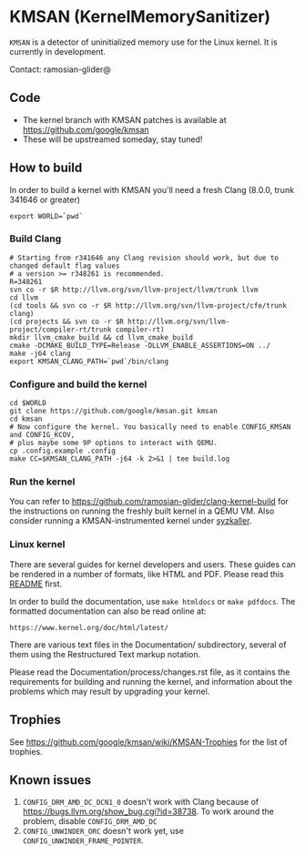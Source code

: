 # KMSAN (KernelMemorySanitizer)

`KMSAN` is a detector of uninitialized memory use for the Linux kernel. It is
currently in development.

Contact: ramosian-glider@

## Code

*   The kernel branch with KMSAN patches is available at https://github.com/google/kmsan
*   These will be upstreamed someday, stay tuned!

## How to build

In order to build a kernel with KMSAN you'll need a fresh Clang (8.0.0, trunk 341646 or greater)

```
export WORLD=`pwd`
```

### Build Clang
```
# Starting from r341646 any Clang revision should work, but due to changed default flag values
# a version >= r348261 is recommended.
R=348261
svn co -r $R http://llvm.org/svn/llvm-project/llvm/trunk llvm
cd llvm
(cd tools && svn co -r $R http://llvm.org/svn/llvm-project/cfe/trunk clang)
(cd projects && svn co -r $R http://llvm.org/svn/llvm-project/compiler-rt/trunk compiler-rt)
mkdir llvm_cmake_build && cd llvm_cmake_build
cmake -DCMAKE_BUILD_TYPE=Release -DLLVM_ENABLE_ASSERTIONS=ON ../
make -j64 clang
export KMSAN_CLANG_PATH=`pwd`/bin/clang
```

### Configure and build the kernel
```
cd $WORLD
git clone https://github.com/google/kmsan.git kmsan
cd kmsan
# Now configure the kernel. You basically need to enable CONFIG_KMSAN and CONFIG_KCOV,
# plus maybe some 9P options to interact with QEMU.
cp .config.example .config
make CC=$KMSAN_CLANG_PATH -j64 -k 2>&1 | tee build.log
```

### Run the kernel
You can refer to https://github.com/ramosian-glider/clang-kernel-build for the instructions
on running the freshly built kernel in a QEMU VM.
Also consider running a KMSAN-instrumented kernel under [syzkaller](https://github.com/google/syzkaller).

 ### Linux kernel

There are several guides for kernel developers and users. These guides can
be rendered in a number of formats, like HTML and PDF. Please read
this [README](https://github.com/google/kmsan/blob/master/Documentation/admin-guide/README.rst) first.

In order to build the documentation, use ``make htmldocs`` or
``make pdfdocs``.  The formatted documentation can also be read online at:

    https://www.kernel.org/doc/html/latest/

There are various text files in the Documentation/ subdirectory,
several of them using the Restructured Text markup notation.

Please read the Documentation/process/changes.rst file, as it contains the
requirements for building and running the kernel, and information about
the problems which may result by upgrading your kernel.

## Trophies

See https://github.com/google/kmsan/wiki/KMSAN-Trophies for the list of trophies.

## Known issues

1. `CONFIG_DRM_AMD_DC_DCN1_0` doesn't work with Clang because of https://bugs.llvm.org/show_bug.cgi?id=38738.
To work around the problem, disable `CONFIG_DRM_AMD_DC`
2. `CONFIG_UNWINDER_ORC` doesn't work yet, use `CONFIG_UNWINDER_FRAME_POINTER`.

